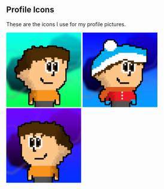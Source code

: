 ## Profile Icons

These are the icons I use for my profile pictures.

<img src="Icon7.png" width="200px"> <img src="Icon8.png" width="200px"> <img src="Icon10.png" width="200px">
